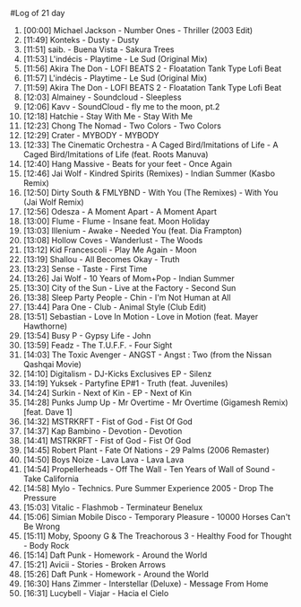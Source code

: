 #Log of 21 day

1. [00:00] Michael Jackson - Number Ones - Thriller (2003 Edit)
1. [11:49] Konteks - Dusty - Dusty
1. [11:51] saib. - Buena Vista - Sakura Trees
1. [11:53] L'indécis - Playtime - Le Sud (Original Mix)
1. [11:56] Akira The Don - LOFI BEATS 2 - Floatation Tank Type Lofi Beat
1. [11:57] L'indécis - Playtime - Le Sud (Original Mix)
1. [11:59] Akira The Don - LOFI BEATS 2 - Floatation Tank Type Lofi Beat
1. [12:03] Almainey - Soundcloud - Sleepless
1. [12:06] Kavv - SoundCloud - fly me to the moon, pt.2
1. [12:18] Hatchie - Stay With Me - Stay With Me
1. [12:23] Chong The Nomad - Two Colors - Two Colors
1. [12:29] Crater - MYBODY - MYBODY
1. [12:33] The Cinematic Orchestra - A Caged Bird/Imitations of Life - A Caged Bird/Imitations of Life (feat. Roots Manuva)
1. [12:40] Hang Massive - Beats for your feet - Once Again
1. [12:46] Jai Wolf - Kindred Spirits (Remixes) - Indian Summer (Kasbo Remix)
1. [12:50] Dirty South & FMLYBND - With You (The Remixes) - With You (Jai Wolf Remix)
1. [12:56] Odesza - A Moment Apart - A Moment Apart
1. [13:00] Flume - Flume - Insane feat. Moon Holiday
1. [13:03] Illenium - Awake - Needed You (feat. Dia Frampton)
1. [13:08] Hollow Coves - Wanderlust - The Woods
1. [13:12] Kid Francescoli - Play Me Again - Moon
1. [13:19] Shallou - All Becomes Okay - Truth
1. [13:23] Sense - Taste - First Time
1. [13:26] Jai Wolf - 10 Years of Mom+Pop - Indian Summer
1. [13:30] City of the Sun - Live at the Factory - Second Sun
1. [13:38] Sleep Party People - Chin - I'm Not Human at All
1. [13:44] Para One - Club - Animal Style (Club Edit)
1. [13:51] Sebastian - Love In Motion - Love in Motion (feat. Mayer Hawthorne)
1. [13:54] Busy P - Gypsy Life - John
1. [13:59] Feadz - The T.U.F.F. - Four Sight
1. [14:03] The Toxic Avenger - ANGST - Angst : Two (from the Nissan Qashqai Movie)
1. [14:10] Digitalism - DJ-Kicks Exclusives EP - Silenz
1. [14:19] Yuksek - Partyfine EP#1 - Truth (feat. Juveniles)
1. [14:24] Surkin - Next of Kin - EP - Next of Kin
1. [14:28] Punks Jump Up - Mr Overtime - Mr Overtime (Gigamesh Remix) [feat. Dave 1]
1. [14:32] MSTRKRFT - Fist of God - Fist Of God
1. [14:37] Kap Bambino - Devotion - Devotion
1. [14:41] MSTRKRFT - Fist of God - Fist Of God
1. [14:45] Robert Plant - Fate Of Nations - 29 Palms (2006 Remaster)
1. [14:50] Boys Noize - Lava Lava - Lava Lava
1. [14:54] Propellerheads - Off The Wall - Ten Years of Wall of Sound - Take California
1. [14:58] Mylo - Technics. Pure Summer Experience 2005 - Drop The Pressure
1. [15:03] Vitalic - Flashmob - Terminateur Benelux
1. [15:06] Simian Mobile Disco - Temporary Pleasure - 10000 Horses Can't Be Wrong
1. [15:11] Moby, Spoony G & The Treachorous 3 - Healthy Food for Thought - Body Rock
1. [15:14] Daft Punk - Homework - Around the World
1. [15:21] Avicii - Stories - Broken Arrows
1. [15:26] Daft Punk - Homework - Around the World
1. [16:30] Hans Zimmer - Interstellar (Deluxe) - Message From Home
1. [16:31] Lucybell - Viajar - Hacia el Cielo
